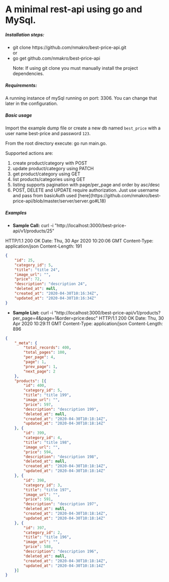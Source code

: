 <h1>A minimal rest-api using go and MySql.</h1>


<h5>Installation steps:</h5>

<ul>
<li>git clone https://github.com/nmakro/best-price-api.git</li>
 or
<li>go get github.com/nmakro/best-price-api</li>

Note: If using git clone you must manually install the project dependencies.
</ul>

<h5>Requirements:</h5>
A running instance of mySql running on port: 3306.
You can change that later in the configuration.

<h5>Basic usage</h5>

Import the example dump file or create a new db named `best_price` with a user name best-price and password `123`.

From the root directory execute: go run main.go.

Supported actions are:
<ol>
<li>create product/category with POST</li>
<li>update product/category using PATCH</li>
<li>get product/category using GET</li>
<li>list products/categories using GET</li>
<li>listing supports pagination with page/per_page and order by asc/desc </li>
 <li>POST, DELETE and UPDATE require authorization. Just use username and pass from basicAuth used [here](https://github.com/nmakro/best-price-api/blob/master/server/server.go#L18)</li>
</ol> 

<h5>Examples</h5>

* **Sample Call:**
curl -i "http://localhost:3000/best-price-api/v1/products/25"
              
HTTP/1.1 200 OK
Date: Thu, 30 Apr 2020 10:20:06 GMT
Content-Type: application/json
Content-Length: 191

```json
{
    "id": 25,
    "category_id": 5,
    "title": "title 24",
    "image_url": "",
    "price": 72,
    "description": "description 24",
    "deleted_at": null,
    "created_at": "2020-04-30T10:16:34Z",
    "updated_at": "2020-04-30T10:16:34Z"
}
```

* **Sample List:**
curl -i "http://localhost:3000/best-price-api/v1/products?per_page=4&page=1&order=price:desc"
HTTP/1.1 200 OK
Date: Thu, 30 Apr 2020 10:29:11 GMT
Content-Type: application/json
Content-Length: 896

```json
{
    "_meta": {
        "total_records": 400,
        "total_pages": 100,
        "per_page": 4,
        "page": 1,
        "prev_page": 1,
        "next_page": 2
    },
    "products": [{
        "id": 400,
        "category_id": 5,
        "title": "title 199",
        "image_url": "",
        "price": 597,
        "description": "description 199",
        "deleted_at": null,
        "created_at": "2020-04-30T10:18:14Z",
        "updated_at": "2020-04-30T10:18:14Z"
    }, {
        "id": 399,
        "category_id": 4,
        "title": "title 198",
        "image_url": "",
        "price": 594,
        "description": "description 198",
        "deleted_at": null,
        "created_at": "2020-04-30T10:18:14Z",
        "updated_at": "2020-04-30T10:18:14Z"
    }, {
        "id": 398,
        "category_id": 3,
        "title": "title 197",
        "image_url": "",
        "price": 591,
        "description": "description 197",
        "deleted_at": null,
        "created_at": "2020-04-30T10:18:14Z",
        "updated_at": "2020-04-30T10:18:14Z"
    }, {
        "id": 397,
        "category_id": 2,
        "title": "title 196",
        "image_url": "",
        "price": 588,
        "description": "description 196",
        "deleted_at": null,
        "created_at": "2020-04-30T10:18:14Z",
        "updated_at": "2020-04-30T10:18:14Z"
    }]
}
```


